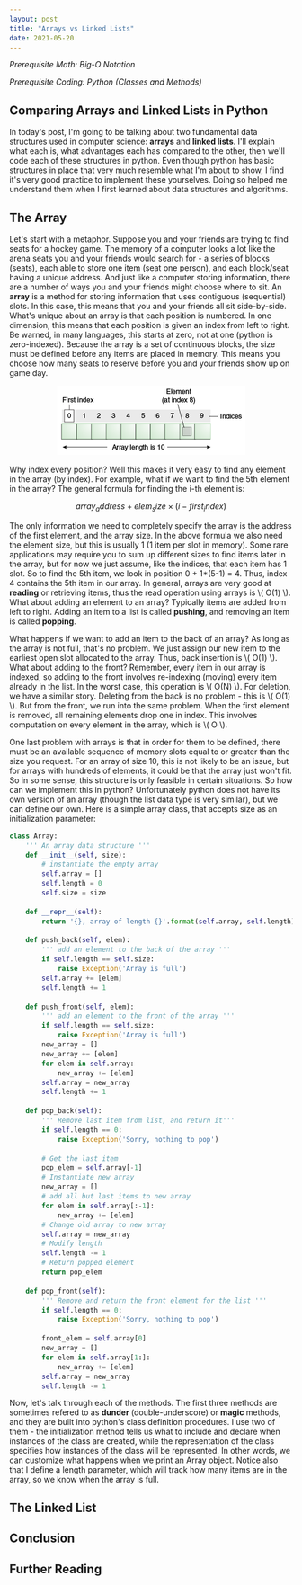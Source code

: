 ```yaml
---
layout: post
title: "Arrays vs Linked Lists"
date: 2021-05-20
---
```

_Prerequisite Math: Big-O Notation_

_Prerequisite Coding: Python (Classes and Methods)_

## Comparing Arrays and Linked Lists in Python

In today's post, I'm going to be talking about two fundamental data structures used in computer science: __arrays__ and __linked lists__. I'll explain what each is, what advantages each has compared to the other, then we'll code each of these structures in python. Even though python has basic structures in place that very much resemble what I'm about to show, I find it's very good practice to implement these yourselves. Doing so helped me understand them when I first learned about data structures and algorithms.

## The Array

Let's start with a metaphor. Suppose you and your friends are trying to find seats for a hockey game. The memory of a computer looks a lot like the arena seats you and your friends would search for - a series of blocks (seats), each able to store one item (seat one person), and each block/seat having a unique address. And just like a computer storing information, there are a number of ways you and your friends might choose where to sit. An __array__ is a method for storing information that uses contiguous (sequential) slots. In this case, this means that you and your friends all sit side-by-side. What's unique about an array is that each position is numbered. In one dimension, this means that each position is given an index from left to right. Be warned, in many languages, this starts at zero, not at one (python is zero-indexed). Because the array is a set of continuous blocks, the size must be defined before any items are placed in memory. This means you choose how many seats to reserve before you and your friends show up on game day.

<center><img src="/img/array.png" alt = "digits"></center>

Why index every position? Well this makes it very easy to find any element in the array (by index). For example, what if we want to find the 5th element in the array? The general formula for finding the i-th element is:

$$ array_address + elem_size \times (i - first_index) $$

The only information we need to completely specify the array is the address of the first element, and the array size. In the above formula we also need the element size, but this is usually 1 (1 item per slot in memory). Some rare applications may require you to sum up different sizes to find items later in the array, but for now we just assume, like the indices, that each item has 1 slot. So to find the 5th item, we look in position  0 + 1*(5-1) = 4. Thus, index 4 contains the 5th item in our array. In general, arrays are very good at __reading__ or retrieving items, thus the read operation using arrays is \\( O(1) \\). What about adding an element to an array? Typically items are added from left to right. Adding an item to a list is called __pushing__, and removing an item is called __popping__. 

What happens if we want to add an item to the back of an array? As long as the array is not full, that's no problem. We just assign our new item to the earliest open slot allocated to the array. Thus, back insertion is \\( O(1) \\). What about adding to the front? Remember, every item in our array is indexed, so adding to the front involves re-indexing (moving) every item already in the list. In the worst case, this operation is \\( O(N) \\). For deletion, we have a similar story. Deleting from the back is no problem - this is \\( O(1) \\). But from the front, we run into the same problem. When the first element is removed, all remaining elements drop one in index. This involves computation on every element in the array, which is \\( O \\). 

One last problem with arrays is that in order for them to be defined, there must be an available sequence of memory slots equal to or greater than the size you request. For an array of size 10, this is not likely to be an issue, but for arrays with hundreds of elements, it could be that the array just won't fit. So in some sense, this structure is only feasible in certain situations. So how can we implement this in python? Unfortunately python does not have its own version of an array (though the list data type is very similar), but we can define our own. Here is a simple array class, that accepts size as an initialization parameter:

```python
class Array:
    ''' An array data structure '''
    def __init__(self, size):
        # instantiate the empty array
        self.array = []
        self.length = 0
        self.size = size

    def __repr__(self):
        return '{}, array of length {}'.format(self.array, self.length)
    
    def push_back(self, elem):
        ''' add an element to the back of the array '''
        if self.length == self.size:
            raise Exception('Array is full')
        self.array += [elem]
        self.length += 1

    def push_front(self, elem):
        ''' add an element to the front of the array '''
        if self.length == self.size:
            raise Exception('Array is full')
        new_array = []
        new_array += [elem]
        for elem in self.array:
            new_array += [elem]
        self.array = new_array
        self.length += 1

    def pop_back(self):
        ''' Remove last item from list, and return it'''
        if self.length == 0:
            raise Exception('Sorry, nothing to pop')

        # Get the last item
        pop_elem = self.array[-1]
        # Instantiate new array
        new_array = []
        # add all but last items to new array
        for elem in self.array[:-1]:
            new_array += [elem]
        # Change old array to new array
        self.array = new_array
        # Modify length
        self.length -= 1
        # Return popped element
        return pop_elem

    def pop_front(self):
        ''' Remove and return the front element for the list '''
        if self.length == 0:
            raise Exception('Sorry, nothing to pop')

        front_elem = self.array[0]
        new_array = []
        for elem in self.array[1:]:
            new_array += [elem]
        self.array = new_array
        self.length -= 1


```
Now, let's talk through each of the methods. The first three methods are sometimes refered to as __dunder__ (double-underscore) or __magic__ methods, and they are built into python's class definition procedures. I use two of them - the initialization method tells us what to include and declare when instances of the class are created, while the representation of the class specifies how instances of the class will be represented. In other words, we can customize what happens when we print an Array object. Notice also that I define a length parameter, which will track how many items are in the array, so we know when the array is full.

## The Linked List

## Conclusion

## Further Reading 